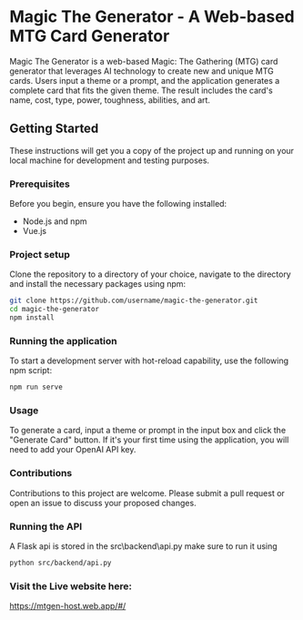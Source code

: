 # Magic The Generator - A Web-based MTG Card Generator

Magic The Generator is a web-based Magic: The Gathering (MTG) card generator that leverages AI technology to create new and unique MTG cards. Users input a theme or a prompt, and the application generates a complete card that fits the given theme. The result includes the card's name, cost, type, power, toughness, abilities, and art.

## Getting Started

These instructions will get you a copy of the project up and running on your local machine for development and testing purposes.

### Prerequisites

Before you begin, ensure you have the following installed:

- Node.js and npm
- Vue.js

### Project setup

Clone the repository to a directory of your choice, navigate to the directory and install the necessary packages using npm:

```bash
git clone https://github.com/username/magic-the-generator.git
cd magic-the-generator
npm install
```

### Running the application
To start a development server with hot-reload capability, use the following npm script:
```bash
npm run serve
```
### Usage
To generate a card, input a theme or prompt in the input box and click the "Generate Card" button. If it's your first time using the application, you will need to add your OpenAI API key.

### Contributions
Contributions to this project are welcome. Please submit a pull request or open an issue to discuss your proposed changes.

### Running the API
A Flask api is stored in the src\backend\api.py make sure to run it using
```bash
python src/backend/api.py
```

### Visit the Live website here:

https://mtgen-host.web.app/#/

